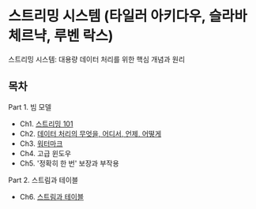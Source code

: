 # 스트리밍 시스템 (타일러 아키다우, 슬라바 체르냑, 루벤 락스)
스트리밍 시스템: 대용량 데이터 처리를 위한 핵심 개념과 원리

## 목차
Part 1. 빔 모델
- Ch1. [스트리밍 101](https://github.com/Hyunhoo-Kwon/streaming-system-study/blob/main/part1/1.%20Streaming%20101.md)
- Ch2. [데이터 처리의 무엇을, 어디서, 언제, 어떻게](https://github.com/Hyunhoo-Kwon/streaming-system-study/blob/main/part1/2.%20The%20What%2C%20Where%2C%20When%2C%20and%20How%20of%20Data%20Processing.md)
- Ch3. [워터마크](https://github.com/Hyunhoo-Kwon/streaming-system-study/blob/main/part1/3.%20Watermarks.md)
- Ch4. 고급 윈도우
- Ch5. '정확히 한 번' 보장과 부작용

Part 2. 스트림과 테이블
- Ch6. [스트림과 테이블](https://github.com/Hyunhoo-Kwon/streaming-system-study/blob/main/part2/6.%20Streams%20and%20Tables.md)
